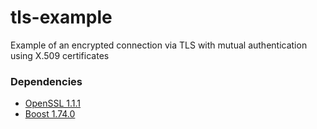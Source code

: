 # tls-example
Example of an encrypted connection via TLS with mutual authentication using X.509 certificates

### Dependencies
- [OpenSSL 1.1.1](https://www.openssl.org)
- [Boost 1.74.0](https://www.boost.org)
